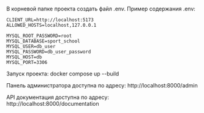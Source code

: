 В корневой папке проекта создать файл .env. Пример содержания .env:</br>
```
CLIENT_URL=http://localhost:5173
ALLOWED_HOSTS=localhost,127.0.0.1

MYSQL_ROOT_PASSWORD=root
MYSQL_DATABASE=sport_school
MYSQL_USER=db_user
MYSQL_PASSWORD=db_user_password
MYSQL_HOST=db
MYSQL_PORT=3306
```

Запуск проекта: docker compose up --build</br>

Панель администратора доступна по адресу: http://localhost:8000/admin</br>

API документация доступна по адресу: http://localhost:8000/documentation